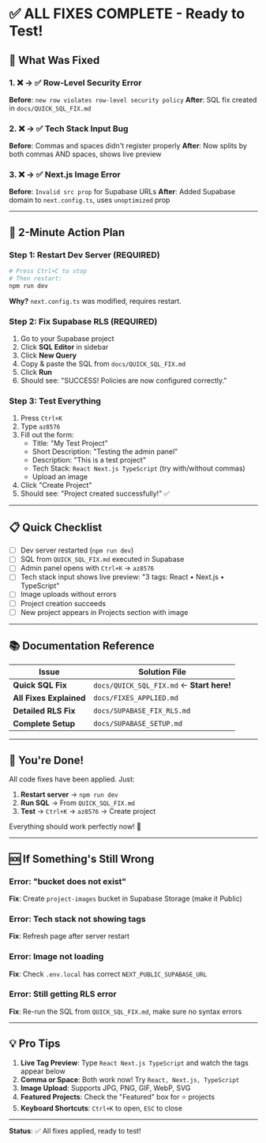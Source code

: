 # ✅ ALL FIXES COMPLETE - Ready to Test!

## 🎯 What Was Fixed

### 1. ❌ → ✅ Row-Level Security Error
**Before**: `new row violates row-level security policy`
**After**: SQL fix created in `docs/QUICK_SQL_FIX.md`

### 2. ❌ → ✅ Tech Stack Input Bug
**Before**: Commas and spaces didn't register properly
**After**: Now splits by both commas AND spaces, shows live preview

### 3. ❌ → ✅ Next.js Image Error
**Before**: `Invalid src prop` for Supabase URLs
**After**: Added Supabase domain to `next.config.ts`, uses `unoptimized` prop

---

## 🚀 2-Minute Action Plan

### Step 1: Restart Dev Server (REQUIRED)
```bash
# Press Ctrl+C to stop
# Then restart:
npm run dev
```
**Why?** `next.config.ts` was modified, requires restart.

### Step 2: Fix Supabase RLS (REQUIRED)
1. Go to your Supabase project
2. Click **SQL Editor** in sidebar
3. Click **New Query**
4. Copy & paste the SQL from `docs/QUICK_SQL_FIX.md`
5. Click **Run**
6. Should see: "SUCCESS! Policies are now configured correctly."

### Step 3: Test Everything
1. Press `Ctrl+K`
2. Type `az8576`
3. Fill out the form:
   - Title: "My Test Project"
   - Short Description: "Testing the admin panel"
   - Description: "This is a test project"
   - Tech Stack: `React Next.js TypeScript` (try with/without commas)
   - Upload an image
4. Click "Create Project"
5. Should see: "Project created successfully!" ✅

---

## 📋 Quick Checklist

- [ ] Dev server restarted (`npm run dev`)
- [ ] SQL from `QUICK_SQL_FIX.md` executed in Supabase
- [ ] Admin panel opens with `Ctrl+K` → `az8576`
- [ ] Tech stack input shows live preview: "3 tags: React • Next.js • TypeScript"
- [ ] Image uploads without errors
- [ ] Project creation succeeds
- [ ] New project appears in Projects section with image

---

## 📚 Documentation Reference

| Issue | Solution File |
|-------|--------------|
| **Quick SQL Fix** | `docs/QUICK_SQL_FIX.md` ← **Start here!** |
| **All Fixes Explained** | `docs/FIXES_APPLIED.md` |
| **Detailed RLS Fix** | `docs/SUPABASE_FIX_RLS.md` |
| **Complete Setup** | `docs/SUPABASE_SETUP.md` |

---

## 🎉 You're Done!

All code fixes have been applied. Just:
1. **Restart server** → `npm run dev`
2. **Run SQL** → From `QUICK_SQL_FIX.md`
3. **Test** → `Ctrl+K` → `az8576` → Create project

Everything should work perfectly now! 🚀

---

## 🆘 If Something's Still Wrong

### Error: "bucket does not exist"
**Fix**: Create `project-images` bucket in Supabase Storage (make it Public)

### Error: Tech stack not showing tags
**Fix**: Refresh page after server restart

### Error: Image not loading
**Fix**: Check `.env.local` has correct `NEXT_PUBLIC_SUPABASE_URL`

### Error: Still getting RLS error
**Fix**: Re-run the SQL from `QUICK_SQL_FIX.md`, make sure no syntax errors

---

## 💡 Pro Tips

1. **Live Tag Preview**: Type `React Next.js TypeScript` and watch the tags appear below
2. **Comma or Space**: Both work now! Try `React, Next.js, TypeScript`
3. **Image Upload**: Supports JPG, PNG, GIF, WebP, SVG
4. **Featured Projects**: Check the "Featured" box for ⭐ projects
5. **Keyboard Shortcuts**: `Ctrl+K` to open, `ESC` to close

---

**Status**: ✅ All fixes applied, ready to test!
